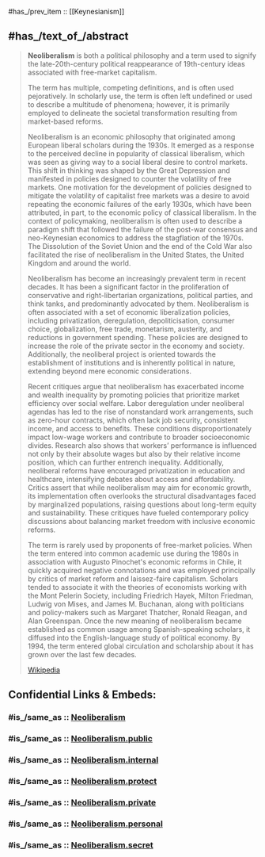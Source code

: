 
#has_/prev_item :: [[Keynesianism]] 

## #has_/text_of_/abstract 

> **Neoliberalism** is both a political philosophy and a term used to signify the 
> late-20th-century political reappearance of 19th-century ideas 
> associated with free-market capitalism. 
> 
> The term has multiple, competing definitions, and is often used pejoratively. 
> In scholarly use, the term is often left undefined or used to describe a multitude of phenomena; 
> however, it is primarily employed to delineate the societal transformation 
> resulting from market-based reforms.
>
> Neoliberalism is an economic philosophy that originated among European liberal scholars during the 1930s. It emerged as a response to the perceived decline in popularity of classical liberalism, which was seen as giving way to a social liberal desire to control markets. This shift in thinking was shaped by the Great Depression and manifested in policies designed to counter the volatility of free markets. One motivation for the development of policies designed to mitigate the volatility of capitalist free markets was a desire to avoid repeating the economic failures of the early 1930s, which have been attributed, in part, to the economic policy of classical liberalism. In the context of policymaking, neoliberalism is often used to describe a paradigm shift that followed the failure of the post-war consensus and neo-Keynesian economics to address the stagflation of the 1970s. The Dissolution of the Soviet Union and the end of the Cold War also facilitated the rise of neoliberalism in the United States, the United Kingdom and around the world.
>
> Neoliberalism has become an increasingly prevalent term in recent decades. It has been a significant factor in the proliferation of conservative and right-libertarian organizations, political parties, and think tanks, and predominantly advocated by them. Neoliberalism is often associated with a set of economic liberalization policies, including privatization, deregulation, depoliticisation, consumer choice, globalization, free trade, monetarism, austerity, and reductions in government spending. These policies are designed to increase the role of the private sector in the economy and society. Additionally, the neoliberal project is oriented towards the establishment of institutions and is inherently political in nature, extending beyond mere economic considerations.
>
> Recent critiques argue that neoliberalism has exacerbated income and wealth inequality by promoting policies that prioritize market efficiency over social welfare. Labor deregulation under neoliberal agendas has led to the rise of nonstandard work arrangements, such as zero-hour contracts, which often lack job security, consistent income, and access to benefits. These conditions disproportionately impact low-wage workers and contribute to broader socioeconomic divides. Research also shows that workers’ performance is influenced not only by their absolute wages but also by their relative income position, which can further entrench inequality. Additionally, neoliberal reforms have encouraged privatization in education and healthcare, intensifying debates about access and affordability. Critics assert that while neoliberalism may aim for economic growth, its implementation often overlooks the structural disadvantages faced by marginalized populations, raising questions about long-term equity and sustainability. These critiques have fueled contemporary policy discussions about balancing market freedom with inclusive economic reforms.
>
> The term is rarely used by proponents of free-market policies. When the term entered into common academic use during the 1980s in association with Augusto Pinochet's economic reforms in Chile, it quickly acquired negative connotations and was employed principally by critics of market reform and laissez-faire capitalism. Scholars tended to associate it with the theories of economists working with the Mont Pelerin Society, including Friedrich Hayek, Milton Friedman, Ludwig von Mises, and James M. Buchanan, along with politicians and policy-makers such as Margaret Thatcher, Ronald Reagan, and Alan Greenspan. Once the new meaning of neoliberalism became established as common usage among Spanish-speaking scholars, it diffused into the English-language study of political economy. By 1994, the term entered global circulation and scholarship about it has grown over the last few decades.
>
> [Wikipedia](https://en.wikipedia.org/wiki/Neoliberalism) 


## Confidential Links & Embeds: 

### #is_/same_as :: [Neoliberalism](/_Standards/Society/Ideology/Economic_Ideology/Neoliberalism.md) 

### #is_/same_as :: [Neoliberalism.public](/_public/Society/Ideology/Economic_Ideology/Neoliberalism.public.md) 

### #is_/same_as :: [Neoliberalism.internal](/_internal/Society/Ideology/Economic_Ideology/Neoliberalism.internal.md) 

### #is_/same_as :: [Neoliberalism.protect](/_protect/Society/Ideology/Economic_Ideology/Neoliberalism.protect.md) 

### #is_/same_as :: [Neoliberalism.private](/_private/Society/Ideology/Economic_Ideology/Neoliberalism.private.md) 

### #is_/same_as :: [Neoliberalism.personal](/_personal/Society/Ideology/Economic_Ideology/Neoliberalism.personal.md) 

### #is_/same_as :: [Neoliberalism.secret](/_secret/Society/Ideology/Economic_Ideology/Neoliberalism.secret.md)

